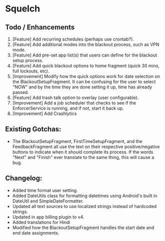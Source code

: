 # Squelch

## Todo / Enhancements
1. [Feature] Add recurring schedules (perhaps use crontab?).
2. [Feature] Add additional modes into the blackout process, such as VPN mode.
3. [Feature] Add pre-set app list(s) that users can define for the blackout setup process.
4. [Feature] Add quick blackout options to home fragment (quick 30 mins, full lockouts, etc).
5. [Improvement] Modify how the quick options work for date selection on the BlackoutSetupFragment. It can be confusing for the user to select "NOW" and by the time they are done setting it up, time has already passed.
6. [Feature] Add trash talk option to overlay (user configurable).
7. [Improvement] Add a job scheduler that checks to see if the EnforcerService is running, and if not, start it back up.
8. [Improvement] Add Crashlytics

## Existing Gotchas:
* The BlackoutSetupFragment, FirstTimeSetupFragment, and the FeedbackFragment all use the text on their respective positive/negative buttons to indicate when it should complete its process. If the words "Next" and "Finish" ever translate to the same thing, this will cause a bug.

## Changelog:
* Added time format user setting.
* Added DateUtils class for formatting datetimes using Android's built in DateUtil and SimpleDateFormatter.
* Updated all text sources to use localized strings instead of hardcoded strings.
* Updated in app billing plugin to v4.
* Added translations for Hindi
* Modified how the BlackoutSetupFragment handles the start date and end date assignments.
